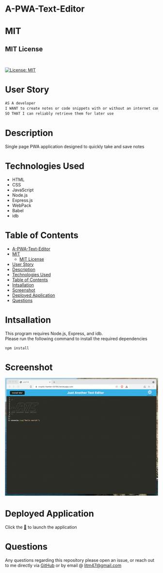 # A-PWA-Text-Editor

# MIT

## MIT License 
<br>

 [![License: MIT](https://img.shields.io/badge/License-MIT-yellow.svg)](https://opensource.org/licenses/MIT)


# User Story 
```md
AS A developer
I WANT to create notes or code snippets with or without an internet connection
SO THAT I can reliably retrieve them for later use
```

# Description 

Single page PWA application designed to quickly take and save notes

# Technologies Used
- HTML
- CSS
- JavaScript
- Node.js
- Express.js
- WebPack
- Babel 
- idb

# Table of Contents
- [A-PWA-Text-Editor](#a-pwa-text-editor)
- [MIT](#mit)
  - [MIT License](#mit-license)
- [User Story](#user-story)
- [Description](#description)
- [Technologies Used](#technologies-used)
- [Table of Contents](#table-of-contents)
- [Intsallation](#intsallation)
- [Screenshot](#screenshot)
- [Deployed Application](#deployed-application)
- [Questions](#questions)


# Intsallation 
This program requires Node.js, Express, and idb.
<br>
Please run the following command to install the required dependencies 
<pre><code>npm install</code></pre>


# Screenshot

<img src="./Assets/Images/00-demo.gif">




# Deployed Application
Click the <a href="">📝</a> to launch the application 


# Questions 
Any questions regarding this repository please open an issue, or reach out to me directly via <a href="https://github.com/CoffeeEyes28">GitHub</a> or by email @ <a href="mailto:litm47@gmail.com">litm47@gmail.com</a>




